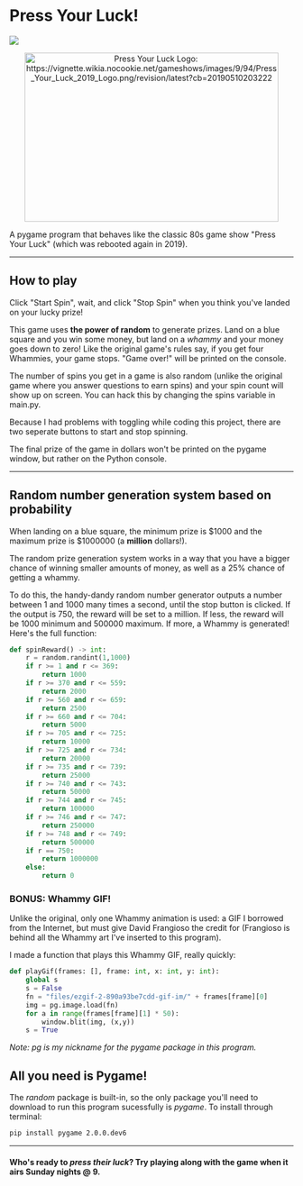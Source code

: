 # Press Your Luck!
![](https://img.shields.io/badge/made%20with-pygame%20v2.0dev6-yellowgreen)

<div style="text-align:center"><img src="https://vignette.wikia.nocookie.net/gameshows/images/9/94/Press_Your_Luck_2019_Logo.png/revision/latest?cb=20190510203222" alt="Press Your Luck Logo: https://vignette.wikia.nocookie.net/gameshows/images/9/94/Press_Your_Luck_2019_Logo.png/revision/latest?cb=20190510203222" width="450" height="300"/></div>


A pygame program that behaves like the classic 80s game show "Press Your Luck" (which was rebooted again in 2019).

---
## How to play

Click "Start Spin", wait, and click "Stop Spin" when you think you've landed on your lucky prize!

This game uses **the power of random** to generate prizes. Land on a blue square and you win some money, but land on a *whammy* and your money goes down to zero! Like the original game's rules say, if you get four Whammies, your game stops. "Game over!" will be printed on the console.

The number of spins you get in a game is also random (unlike the original game where you answer questions to earn spins) and your spin count will show up on screen. You can hack this by changing the spins variable in main.py.

Because I had problems with toggling while coding this project, there are two seperate buttons to start and stop spinning.

The final prize of the game in dollars won't be printed on the pygame window, but rather on the Python console.

---
## Random number generation system based on probability

When landing on a blue square, the minimum prize is $1000 and the maximum prize is $1000000 (a __million__ dollars!).

The random prize generation system works in a way that you have a bigger chance of winning smaller amounts of money, as well as a 25% chance of getting a whammy.

To do this, the handy-dandy random number generator outputs a number between 1 and 1000 many times a second, until the stop button is clicked. If the output is 750, the reward will be set to a million. If less, the reward will be 1000 minimum and 500000 maximum. If more, a Whammy is generated! Here's the full function:
```python
def spinReward() -> int:
    r = random.randint(1,1000)
    if r >= 1 and r <= 369:
        return 1000
    if r >= 370 and r <= 559:
        return 2000
    if r >= 560 and r <= 659:
        return 2500
    if r >= 660 and r <= 704:
        return 5000
    if r >= 705 and r <= 725:
        return 10000
    if r >= 725 and r <= 734:
        return 20000
    if r >= 735 and r <= 739:
        return 25000
    if r >= 740 and r <= 743:
        return 50000
    if r >= 744 and r <= 745:
        return 100000
    if r >= 746 and r <= 747:
        return 250000
    if r >= 748 and r <= 749:
        return 500000
    if r == 750:
        return 1000000
    else:
        return 0
```
### BONUS: Whammy GIF!

Unlike the original, only one Whammy animation is used: a GIF I borrowed from the Internet, but must give David Frangioso the credit for (Frangioso is behind all the Whammy art I've inserted to this program).

I made a function that plays this Whammy GIF, really quickly:

```python
def playGif(frames: [], frame: int, x: int, y: int):
    global s
    s = False
    fn = "files/ezgif-2-890a93be7cdd-gif-im/" + frames[frame][0]
    img = pg.image.load(fn)
    for a in range(frames[frame][1] * 50):
        window.blit(img, (x,y))
    s = True
```
*Note: pg is my nickname for the pygame package in this program.*

## All you need is Pygame!
The *random* package is built-in, so the only package you'll need to download to run this program sucessfully is *pygame*. To install through terminal:
```bash
pip install pygame 2.0.0.dev6
```

---
#### Who's ready to _press their luck_? Try playing along with the game when it airs Sunday nights @ 9.
